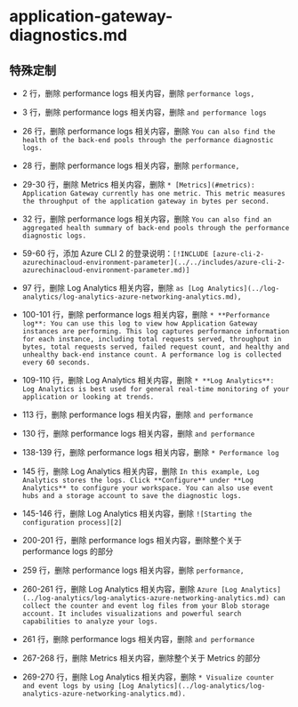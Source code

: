 # application-gateway-diagnostics.md

## 特殊定制

* 2 行，删除 performance logs 相关内容，删除 `performance logs,`

* 3 行，删除 performance logs 相关内容，删除 `and performance logs`

* 26 行，删除 performance logs 相关内容，删除 `You can also find the health of the back-end pools through the performance diagnostic logs.`

* 28 行，删除 performance logs 相关内容，删除 `performance,`

* 29-30 行，删除 Metrics 相关内容，删除 `* [Metrics](#metrics): Application Gateway currently has one metric. This metric measures the throughput of the application gateway in bytes per second.`

* 32 行，删除 performance logs 相关内容，删除 `You can also find an aggregated health summary of back-end pools through the performance diagnostic logs.`

* 59-60 行，添加 Azure CLI 2 的登录说明：`[!INCLUDE [azure-cli-2-azurechinacloud-environment-parameter](../../includes/azure-cli-2-azurechinacloud-environment-parameter.md)]`

* 97 行，删除 Log Analytics 相关内容，删除 `as [Log Analytics](../log-analytics/log-analytics-azure-networking-analytics.md),`

* 100-101 行，删除 performance logs 相关内容，删除 `* **Performance log**: You can use this log to view how Application Gateway instances are performing. This log captures performance information for each instance, including total requests served, throughput in bytes, total requests served, failed request count, and healthy and unhealthy back-end instance count. A performance log is collected every 60 seconds.`

* 109-110 行，删除 Log Analytics 相关内容，删除 `* **Log Analytics**: Log Analytics is best used for general real-time monitoring of your application or looking at trends.`

* 113 行，删除 performance logs 相关内容，删除 `and performance`

* 130 行，删除 performance logs 相关内容，删除 `and performance`

* 138-139 行，删除 performance logs 相关内容，删除 `* Performance log`

* 145 行，删除 Log Analytics 相关内容，删除 `In this example, Log Analytics stores the logs. Click **Configure** under **Log Analytics** to configure your workspace. You can also use event hubs and a storage account to save the diagnostic logs.`

* 145-146 行，删除 Log Analytics 相关内容，删除 `![Starting the configuration process][2]`

* 200-201 行，删除 performance logs 相关内容，删除整个关于 performance logs 的部分

* 259 行，删除 performance logs 相关内容，删除 `performance,`

* 260-261 行，删除 Log Analytics 相关内容，删除 `Azure [Log Analytics](../log-analytics/log-analytics-azure-networking-analytics.md) can collect the counter and event log files from your Blob storage account. It includes visualizations and powerful search capabilities to analyze your logs.`

* 261 行，删除 performance logs 相关内容，删除 `and performance`

* 267-268 行，删除 Metrics 相关内容，删除整个关于 Metrics 的部分

* 269-270 行，删除 Log Analytics 相关内容，删除 `* Visualize counter and event logs by using [Log Analytics](../log-analytics/log-analytics-azure-networking-analytics.md).`